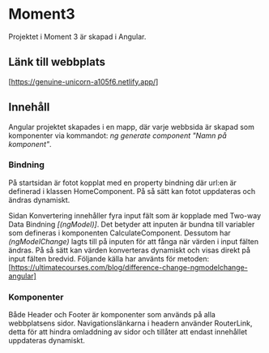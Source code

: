 # Moment3

Projektet i Moment 3 är skapad i Angular.

## Länk till webbplats
[https://genuine-unicorn-a105f6.netlify.app/]

## Innehåll

Angular projektet skapades i en mapp, där varje webbsida är skapad som komponenter via kommandot: <em>ng generate component "Namn på komponent"</em>.

### Bindning

På startsidan är fotot kopplat med en property bindning där url:en är definerad i klassen HomeComponent. På så sätt kan fotot uppdateras och ändras dynamiskt.
<br>

Sidan Konvertering innehåller fyra input fält som är kopplade med Two-way Data Bindning <em>[(ngModel)]</em>. Det betyder att inputen är bundna till variabler som defineras i komponenten CalculateComponent. Dessutom har <em>(ngModelChange)</em> lagts till på inputen för att fånga när värden i input fälten ändras. På så sätt kan värden konverteras dynamiskt och visas direkt på input fälten bredvid. Följande källa har använts för metoden: [https://ultimatecourses.com/blog/difference-change-ngmodelchange-angular]

### Komponenter

Både Header och Footer är komponenter som används på alla webbplatsens sidor. Navigationslänkarna i headern använder RouterLink, detta för att hindra omladdning av sidor och tillåter att endast innehållet uppdateras dynamiskt.</p>
